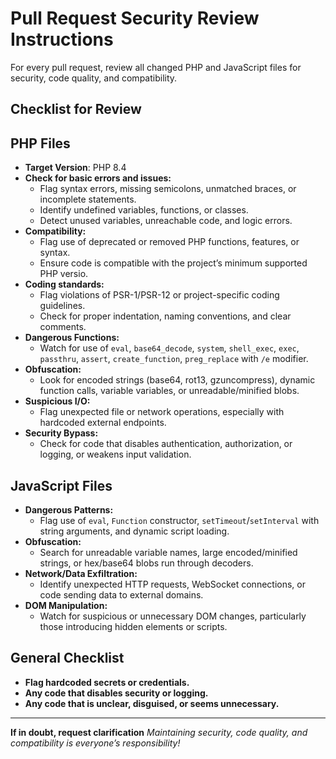 # Pull Request Security Review Instructions

For every pull request, review all changed PHP and JavaScript files for security, code quality, and compatibility.

## Checklist for Review

## PHP Files

- **Target Version**: PHP 8.4
- **Check for basic errors and issues:**
  - Flag syntax errors, missing semicolons, unmatched braces, or incomplete statements.
  - Identify undefined variables, functions, or classes.
  - Detect unused variables, unreachable code, and logic errors.
- **Compatibility:**
  - Flag use of deprecated or removed PHP functions, features, or syntax.
  - Ensure code is compatible with the project’s minimum supported PHP versio.
- **Coding standards:**
  - Flag violations of PSR-1/PSR-12 or project-specific coding guidelines.
  - Check for proper indentation, naming conventions, and clear comments.
- **Dangerous Functions:**  
  - Watch for use of `eval`, `base64_decode`, `system`, `shell_exec`, `exec`, `passthru`, `assert`, `create_function`, `preg_replace` with `/e` modifier.
- **Obfuscation:**  
  - Look for encoded strings (base64, rot13, gzuncompress), dynamic function calls, variable variables, or unreadable/minified blobs.
- **Suspicious I/O:**  
  - Flag unexpected file or network operations, especially with hardcoded external endpoints.
- **Security Bypass:**  
  - Check for code that disables authentication, authorization, or logging, or weakens input validation.

## JavaScript Files

- **Dangerous Patterns:**  
  - Flag use of `eval`, `Function` constructor, `setTimeout`/`setInterval` with string arguments, and dynamic script loading.
- **Obfuscation:**  
  - Search for unreadable variable names, large encoded/minified strings, or hex/base64 blobs run through decoders.
- **Network/Data Exfiltration:**  
  - Identify unexpected HTTP requests, WebSocket connections, or code sending data to external domains.
- **DOM Manipulation:**  
  - Watch for suspicious or unnecessary DOM changes, particularly those introducing hidden elements or scripts.

## General Checklist

- **Flag hardcoded secrets or credentials.**
- **Any code that disables security or logging.**
- **Any code that is unclear, disguised, or seems unnecessary.**

---

**If in doubt, request clarification**
*Maintaining security, code quality, and compatibility is everyone’s responsibility!*

